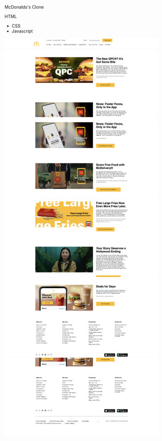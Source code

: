 McDonalds's Clone


HTML
- CSS
- Javascript

![](images/home1.jpg)
![](images/home2.jpg)
![](images/home3.jpg)
![](images/home4.jpg)
![](images/home5.jpg)

